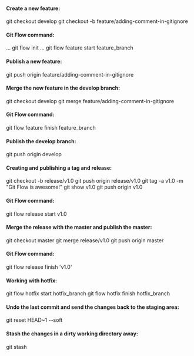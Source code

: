 #### Create a new feature:
git checkout develop
git checkout -b feature/adding-comment-in-gitignore

#### Git Flow command:
... git flow init ...
git flow feature start feature_branch

#### Publish a new feature:
git push origin feature/adding-comment-in-gitignore

#### Merge the new feature in the develop branch:
git checkout develop
git merge feature/adding-comment-in-gitignore

#### Git Flow command:
git flow feature finish feature_branch

#### Publish the develop branch:
git push origin develop

#### Creating and publishing a tag and release:
git checkout -b release/v1.0
git push origin release/v1.0
git tag -a v1.0 -m "Git Flow is awesome!"
git show v1.0
git push origin v1.0

#### Git Flow command:
git flow release start v1.0

#### Merge the release with the master and publish the master:
git checkout master
git merge release/v1.0
git push origin master

#### Git Flow command:
git flow release finish 'v1.0'

#### Working with hotfix:
git flow hotfix start hotfix_branch
git flow hotfix finish hotfix_branch

#### Undo the last commit and send the changes back to the staging area:
git reset HEAD~1 --soft

#### Stash the changes in a dirty working directory away:
git stash

